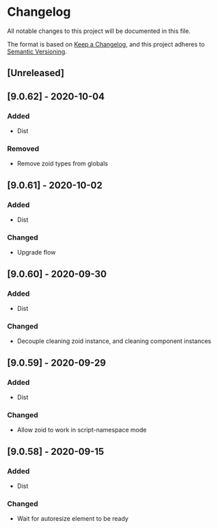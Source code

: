 # Changelog
All notable changes to this project will be documented in this file.

The format is based on [Keep a Changelog](https://keepachangelog.com/en/1.0.0/),
and this project adheres to [Semantic Versioning](https://semver.org/spec/v2.0.0.html).

## [Unreleased]

## [9.0.62] - 2020-10-04
### Added
- Dist

### Removed
- Remove zoid types from globals

## [9.0.61] - 2020-10-02
### Added
- Dist

### Changed
- Upgrade flow

## [9.0.60] - 2020-09-30
### Added
- Dist

### Changed
- Decouple cleaning zoid instance, and cleaning component instances

## [9.0.59] - 2020-09-29
### Added
- Dist

### Changed
- Allow zoid to work in script-namespace mode

## [9.0.58] - 2020-09-15
### Added
- Dist

### Changed
- Wait for autoresize element to be ready

